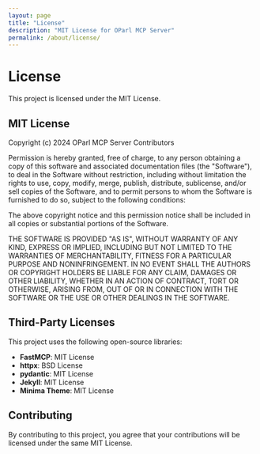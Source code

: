 ```yaml
---
layout: page
title: "License"
description: "MIT License for OParl MCP Server"
permalink: /about/license/
---
```


# License

This project is licensed under the MIT License.

## MIT License

Copyright (c) 2024 OParl MCP Server Contributors

Permission is hereby granted, free of charge, to any person obtaining a copy
of this software and associated documentation files (the "Software"), to deal
in the Software without restriction, including without limitation the rights
to use, copy, modify, merge, publish, distribute, sublicense, and/or sell
copies of the Software, and to permit persons to whom the Software is
furnished to do so, subject to the following conditions:

The above copyright notice and this permission notice shall be included in all
copies or substantial portions of the Software.

THE SOFTWARE IS PROVIDED "AS IS", WITHOUT WARRANTY OF ANY KIND, EXPRESS OR
IMPLIED, INCLUDING BUT NOT LIMITED TO THE WARRANTIES OF MERCHANTABILITY,
FITNESS FOR A PARTICULAR PURPOSE AND NONINFRINGEMENT. IN NO EVENT SHALL THE
AUTHORS OR COPYRIGHT HOLDERS BE LIABLE FOR ANY CLAIM, DAMAGES OR OTHER
LIABILITY, WHETHER IN AN ACTION OF CONTRACT, TORT OR OTHERWISE, ARISING FROM,
OUT OF OR IN CONNECTION WITH THE SOFTWARE OR THE USE OR OTHER DEALINGS IN THE
SOFTWARE.

## Third-Party Licenses

This project uses the following open-source libraries:

- **FastMCP**: MIT License
- **httpx**: BSD License
- **pydantic**: MIT License
- **Jekyll**: MIT License
- **Minima Theme**: MIT License

## Contributing

By contributing to this project, you agree that your contributions will be licensed under the same MIT License.
